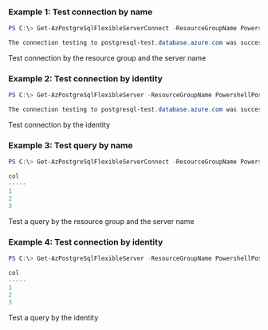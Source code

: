 ### Example 1: Test connection by name
```powershell
PS C:\> Get-AzPostgreSqlFlexibleServerConnect -ResourceGroupName PowershellPostgreSqlTest -Name postgresql-test -AdministratorLoginPassword $password

The connection testing to postgresql-test.database.azure.com was successful!
```

Test connection by the resource group and the server name

### Example 2: Test connection by identity
```powershell
PS C:\> Get-AzPostgreSqlFlexibleServer -ResourceGroupName PowershellPostgreSqlTest -ServerName postgresql-test | Get-AzPostgreSqlFlexibleServerConnect -AdministratorLoginPassword $password

The connection testing to postgresql-test.database.azure.com was successful!
```

Test connection by the identity

### Example 3: Test query by name
```powershell
PS C:\> Get-AzPostgreSqlFlexibleServerConnect -ResourceGroupName PowershellPostgreSqlTest -Name postgresql-test -AdministratorLoginPassword $password -Query "SELECT * FROM test"

col
-----
1
2
3
```

Test a query by the resource group and the server name

### Example 4: Test connection by identity
```powershell
PS C:\> Get-AzPostgreSqlFlexibleServer -ResourceGroupName PowershellPostgreSqlTest -ServerName postgresql-test | Get-AzPostgreSqlFlexibleServerConnect -Query "SELECT * FROM test" -AdministratorLoginPassword $password

col
-----
1
2
3
```

Test a query by the identity